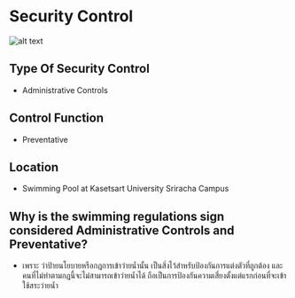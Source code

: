 # Security Control

![alt text](./assets/SecurityControl.png)

## Type Of Security Control

- Administrative Controls

## Control Function

- Preventative

## Location

- Swimming Pool at Kasetsart University Sriracha Campus

## Why is the swimming regulations sign considered Administrative Controls and Preventative?

- เพราะ ว่าป้ายนโยบายหรือกฎการเข้าว่ายน้ำนั้น เป็นสิ่งไว้สำหรับป้องกันการแต่งตัวที่ถูกต้อง และ คนที่ไม่ทำตามกฎนี้จะไม่สามารถเข้าว่ายน้ำได้ ถือเป็นการป้องกันความเสี่ยงตั้งแต่แรกก่อนที่จะเข้าใช้สระว่ายน้ำ